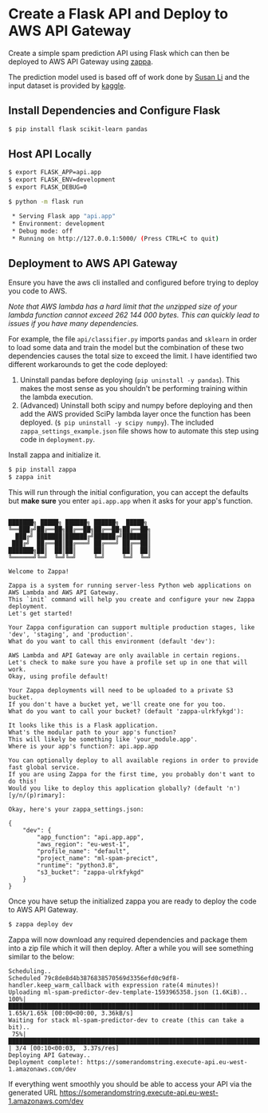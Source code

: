 # Create a Flask API and Deploy to AWS API Gateway

Create a simple spam prediction API using Flask which can then be deployed to AWS API Gateway using [zappa](https://github.com/Miserlou/Zappa).

The prediction model used is based off of work done by [Susan Li](https://github.com/susanli2016/SMS-Message-Spam-Detector) and the input dataset is provided by [kaggle](https://www.kaggle.com/uciml/sms-spam-collection-dataset).

## Install Dependencies and Configure Flask

```bash
$ pip install flask scikit-learn pandas
```

## Host API Locally

```bash
$ export FLASK_APP=api.app
$ export FLASK_ENV=development
$ export FLASK_DEBUG=0

$ python -m flask run

 * Serving Flask app "api.app"
 * Environment: development
 * Debug mode: off
 * Running on http://127.0.0.1:5000/ (Press CTRL+C to quit)
```

## Deployment to AWS API Gateway

Ensure you have the aws cli installed and configured before trying to deploy you code to AWS.

*Note that AWS lambda has a hard limit that the unzipped size of your lambda function cannot exceed 262 144 000 bytes. This can quickly lead to issues if you have many dependencies.*

 For example, the file ```api/classifier.py``` imports ```pandas``` and ```sklearn``` in order to load some data and train the model but the combination of these two dependencies causes the total size to exceed the limit. I have identified two different workarounds to get the code deployed:
1. Uninstall pandas before deploying (```pip uninstall -y pandas```). This makes the most sense as you shouldn't be performing training within the lambda execution.
1. (Advanced) Uninstall both scipy and numpy before deploying and then add the AWS provided SciPy lambda layer once the function has been deployed. (```$ pip uninstall -y scipy numpy```). The included ```zappa_settings_example.json``` file shows how to automate this step using code in ```deployment.py```.

Install zappa and initialize it.

```bash
$ pip install zappa
$ zappa init
```
This will run through the initial configuration, you can accept the defaults but **make sure** you enter ```api.app.app``` when it asks for your app's function.

```
                                                                                                                                                                                                  
███████╗ █████╗ ██████╗ ██████╗  █████╗                                                                                                                                                           
╚══███╔╝██╔══██╗██╔══██╗██╔══██╗██╔══██╗                                                                                                                                                          
  ███╔╝ ███████║██████╔╝██████╔╝███████║                                                                                                                                                          
 ███╔╝  ██╔══██║██╔═══╝ ██╔═══╝ ██╔══██║                                                                                                                                                          
███████╗██║  ██║██║     ██║     ██║  ██║                                                                                                                                                          
╚══════╝╚═╝  ╚═╝╚═╝     ╚═╝     ╚═╝  ╚═╝                                                                                                                                                          
                                                                                                                                                                                                  
Welcome to Zappa!                                                                                                                                                                                 
                                                                                                                                                                                                  
Zappa is a system for running server-less Python web applications on AWS Lambda and AWS API Gateway.                                                                                              
This `init` command will help you create and configure your new Zappa deployment.                                                                                                                 
Let's get started!                                                                                                                                                                                
                                                                                                                                                                                                  
Your Zappa configuration can support multiple production stages, like 'dev', 'staging', and 'production'.                                                                                         
What do you want to call this environment (default 'dev'):                                       
                                                
AWS Lambda and API Gateway are only available in certain regions. Let's check to make sure you have a profile set up in one that will work.                                                       
Okay, using profile default!        
                                                
Your Zappa deployments will need to be uploaded to a private S3 bucket.                          
If you don't have a bucket yet, we'll create one for you too.                                    
What do you want to call your bucket? (default 'zappa-ulrkfykgd'):                               
                                                
It looks like this is a Flask application.
What's the modular path to your app's function?
This will likely be something like 'your_module.app'.                                            
Where is your app's function?: api.app.app
                                                
You can optionally deploy to all available regions in order to provide fast global service.      
If you are using Zappa for the first time, you probably don't want to do this!                   
Would you like to deploy this application globally? (default 'n') [y/n/(p)rimary]:               
                                                
Okay, here's your zappa_settings.json:
                                                
{        
    "dev": {
        "app_function": "api.app.app",
        "aws_region": "eu-west-1",
        "profile_name": "default",
        "project_name": "ml-spam-precict",
        "runtime": "python3.8",
        "s3_bucket": "zappa-ulrkfykgd"
    }                                  
}
```

Once you have setup the initialized zappa you are ready to deploy the code to AWS API Gateway.

```bash
$ zappa deploy dev
```

Zappa will now download any required dependencies and package them into a zip file which it will then deploy. After a while you will see something similar to the below:

```
Scheduling..
Scheduled 79c8de8d4b3876838570569d3356efd0c9df8-handler.keep_warm_callback with expression rate(4 minutes)!
Uploading ml-spam-predictor-dev-template-1593965358.json (1.6KiB)..
100%|████████████████████████████████████████████████████████████████████████████████████████████████████████████████████████████████████████████████████████| 1.65k/1.65k [00:00<00:00, 3.36kB/s]
Waiting for stack ml-spam-predictor-dev to create (this can take a bit)..
 75%|██████████████████████████████████████████████████████████████████████████████████████████████████████████████████████▌                                       | 3/4 [00:10<00:03,  3.37s/res]
Deploying API Gateway..
Deployment complete!: https://somerandomstring.execute-api.eu-west-1.amazonaws.com/dev
```

If everything went smoothly you should be able to access your API via the generated URL https://somerandomstring.execute-api.eu-west-1.amazonaws.com/dev
